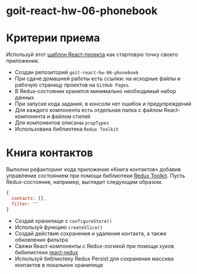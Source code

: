# goit-react-hw-06-phonebook

# Критерии приема

Используй этот
[шаблон React-проекта](https://github.com/goitacademy/react-homework-template#readme)
как стартовую точку своего приложения.

- Создан репозиторий `goit-react-hw-06-phonebook`
- При сдаче домашней работы есть ссылки: на исходные файлы и рабочую страницу
  проектов на `GitHub Pages`.
- В Redux-состоянии хранится минимально необходимый набор данных
- При запуске кода задания, в консоли нет ошибок и предупреждений
- Для каждого компонента есть отдельная папка с файлом React-компонента и файлом
  стилей
- Для компонентов описаны `propTypes`
- Использована библиотека `Redux Toolkit`

# Книга контактов

Выполни рефакторинг кода приложения «Книга контактов» добавив управление
состоянием при помощи библиотеки [Redux Toolkit](https://redux-toolkit.js.org/).
Пусть Redux-состояние, например, выглядит следующим образом.

```js
{
  contacts: [],
  filter: ""
}
```

- Создай хранилище с `configureStore()`
- Используй функцию `createSlice()`
- Создай действия сохранения и удаления контакта, а также обновления фильтра
- Свяжи React-компоненты с Redux-логикой при помощи хуков бибилиотеки
  [react-redux](https://react-redux.js.org/)
- Используй библиотеку Redux Persist для сохранения массива контактов в
  локальное хранилище
